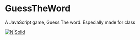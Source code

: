 # GuessTheWord
A JavaScript game, Guess The word. Especially made for class

[![N|Solid](https://rebecasarai.github.io/img/jsgame.png)](https://rebecasarai.github.io/img/jsgame.png)
